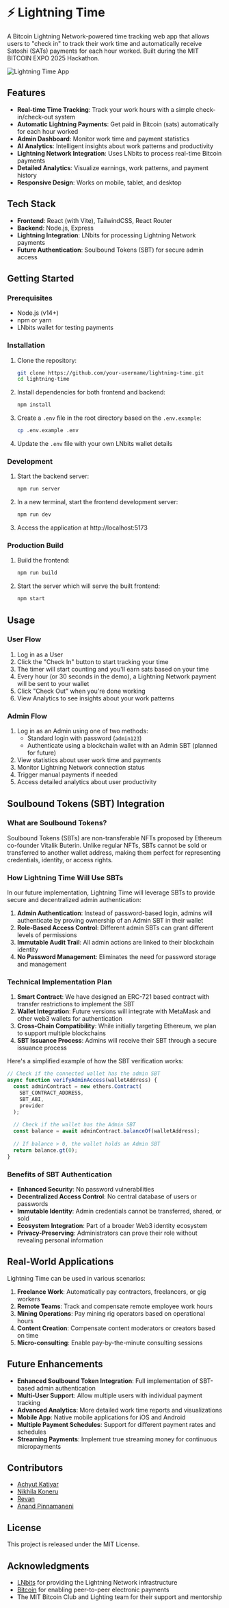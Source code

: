 # ⚡ Lightning Time

A Bitcoin Lightning Network-powered time tracking web app that allows users to "check in" to track their work time and automatically receive Satoshi (SATs) payments for each hour worked. Built during the MIT BITCOIN EXPO 2025 Hackathon.

![Lightning Time App](https://d112y698adiu2z.cloudfront.net/photos/production/software_photos/003/356/081/datas/small.png)

## Features

- **Real-time Time Tracking**: Track your work hours with a simple check-in/check-out system
- **Automatic Lightning Payments**: Get paid in Bitcoin (sats) automatically for each hour worked
- **Admin Dashboard**: Monitor work time and payment statistics
- **AI Analytics**: Intelligent insights about work patterns and productivity
- **Lightning Network Integration**: Uses LNbits to process real-time Bitcoin payments
- **Detailed Analytics**: Visualize earnings, work patterns, and payment history
- **Responsive Design**: Works on mobile, tablet, and desktop

## Tech Stack

- **Frontend**: React (with Vite), TailwindCSS, React Router
- **Backend**: Node.js, Express
- **Lightning Integration**: LNbits for processing Lightning Network payments
- **Future Authentication**: Soulbound Tokens (SBT) for secure admin access

## Getting Started

### Prerequisites

- Node.js (v14+)
- npm or yarn
- LNbits wallet for testing payments

### Installation

1. Clone the repository:
   ```bash
   git clone https://github.com/your-username/lightning-time.git
   cd lightning-time
   ```

2. Install dependencies for both frontend and backend:
   ```bash
   npm install
   ```

3. Create a `.env` file in the root directory based on the `.env.example`:
   ```bash
   cp .env.example .env
   ```

4. Update the `.env` file with your own LNbits wallet details

### Development

1. Start the backend server:
   ```bash
   npm run server
   ```

2. In a new terminal, start the frontend development server:
   ```bash
   npm run dev
   ```

3. Access the application at http://localhost:5173

### Production Build

1. Build the frontend:
   ```bash
   npm run build
   ```

2. Start the server which will serve the built frontend:
   ```bash
   npm start
   ```

## Usage

### User Flow

1. Log in as a User
2. Click the "Check In" button to start tracking your time
3. The timer will start counting and you'll earn sats based on your time
4. Every hour (or 30 seconds in the demo), a Lightning Network payment will be sent to your wallet
5. Click "Check Out" when you're done working
6. View Analytics to see insights about your work patterns

### Admin Flow

1. Log in as an Admin using one of two methods:
   - Standard login with password (`admin123`)
   - Authenticate using a blockchain wallet with an Admin SBT (planned for future)
2. View statistics about user work time and payments
3. Monitor Lightning Network connection status
4. Trigger manual payments if needed
5. Access detailed analytics about user productivity

## Soulbound Tokens (SBT) Integration

### What are Soulbound Tokens?

Soulbound Tokens (SBTs) are non-transferable NFTs proposed by Ethereum co-founder Vitalik Buterin. Unlike regular NFTs, SBTs cannot be sold or transferred to another wallet address, making them perfect for representing credentials, identity, or access rights.

### How Lightning Time Will Use SBTs

In our future implementation, Lightning Time will leverage SBTs to provide secure and decentralized admin authentication:

1. **Admin Authentication**: Instead of password-based login, admins will authenticate by proving ownership of an Admin SBT in their wallet
2. **Role-Based Access Control**: Different admin SBTs can grant different levels of permissions
3. **Immutable Audit Trail**: All admin actions are linked to their blockchain identity
4. **No Password Management**: Eliminates the need for password storage and management

### Technical Implementation Plan

1. **Smart Contract**: We have designed an ERC-721 based contract with transfer restrictions to implement the SBT
2. **Wallet Integration**: Future versions will integrate with MetaMask and other web3 wallets for authentication
3. **Cross-Chain Compatibility**: While initially targeting Ethereum, we plan to support multiple blockchains
4. **SBT Issuance Process**: Admins will receive their SBT through a secure issuance process

Here's a simplified example of how the SBT verification works:

```javascript
// Check if the connected wallet has the admin SBT
async function verifyAdminAccess(walletAddress) {
  const adminContract = new ethers.Contract(
    SBT_CONTRACT_ADDRESS,
    SBT_ABI,
    provider
  );
  
  // Check if the wallet has the Admin SBT
  const balance = await adminContract.balanceOf(walletAddress);
  
  // If balance > 0, the wallet holds an Admin SBT
  return balance.gt(0);
}
```

### Benefits of SBT Authentication

- **Enhanced Security**: No password vulnerabilities
- **Decentralized Access Control**: No central database of users or passwords
- **Immutable Identity**: Admin credentials cannot be transferred, shared, or sold
- **Ecosystem Integration**: Part of a broader Web3 identity ecosystem
- **Privacy-Preserving**: Administrators can prove their role without revealing personal information

## Real-World Applications

Lightning Time can be used in various scenarios:

1. **Freelance Work**: Automatically pay contractors, freelancers, or gig workers
2. **Remote Teams**: Track and compensate remote employee work hours
3. **Mining Operations**: Pay mining rig operators based on operational hours
4. **Content Creation**: Compensate content moderators or creators based on time
5. **Micro-consulting**: Enable pay-by-the-minute consulting sessions

## Future Enhancements

- **Enhanced Soulbound Token Integration**: Full implementation of SBT-based admin authentication
- **Multi-User Support**: Allow multiple users with individual payment tracking
- **Advanced Analytics**: More detailed work time reports and visualizations
- **Mobile App**: Native mobile applications for iOS and Android
- **Multiple Payment Schedules**: Support for different payment rates and schedules
- **Streaming Payments**: Implement true streaming money for continuous micropayments

## Contributors

- [Achyut Katiyar](https://github.com/Achyut21)
- [Nikhila Koneru](https://github.com/NikhilaXKoneru)
- [Revan ](https://github.com/Revan1010)
- [Anand Pinnamaneni](https://github.com/Anand283)

## License

This project is released under the MIT License.

## Acknowledgments

- [LNbits](https://lnbits.com/) for providing the Lightning Network infrastructure
- [Bitcoin](https://bitcoin.org/) for enabling peer-to-peer electronic payments
- The MIT Bitcoin Club and Lighting team for their support and mentorship

